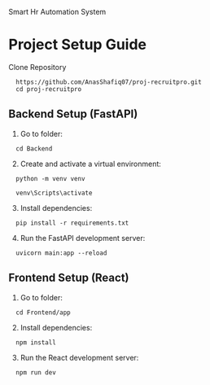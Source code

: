 Smart Hr Automation System

# Project Setup Guide
Clone Repository
```
  https://github.com/AnasShafiq07/proj-recruitpro.git
  cd proj-recruitpro
```

## Backend Setup (FastAPI)
1. Go to folder:
```
  cd Backend
```
2. Create and activate a virtual environment:
```
  python -m venv venv

  venv\Scripts\activate
```
3. Install dependencies:
```
  pip install -r requirements.txt
```
4. Run the FastAPI development server:
```
  uvicorn main:app --reload
```

## Frontend Setup (React)
1. Go to folder:
```
  cd Frontend/app
```
2. Install dependencies:
```
  npm install
```
3. Run the React development server:
```
  npm run dev
```
